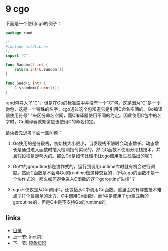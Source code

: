# 9 cgo

下面是一个使用cgo的例子：
```go
package rand

/*
#include <stdlib.h>
*/
import "C"

func Random() int {
    return int(C.random())
}

func Seed(i int) {
    C.srandom(C.uint(i))
}
```

rand包导入了"C"，但是在Go的标准库中并没有一个"C"包。这是因为"C"是一个伪包，这是一个特殊的名字，cgo通过这个包知道它是引用C命名空间的。Go编译器使用符号"·"来区分命名空间，而C编译器使用不同的约定。因此使用C包中的名字时，Go编译器就知道应该使用C的命名约定。

请读者先思考下面一些问题：
1. Go使用的是分段栈，初始栈大小很小，当发现栈不够时会动态增长。动态增长是通过进入函数时插入检测指令实现的。然而C函数不使用分段栈技术，并且假设栈是足够大的。那么Go是如何处理不让cgo调用发生栈溢出的呢？

2. Go中的goroutine都是协作式的，运行到调用runtime库时就有机会进行调度。然而C函数是不会与Go的runtime做这种交互的，所以cgo的函数不是一个协作式的，那么如何避免进入C函数的这个goroutine“失控”？

3. cgo不仅仅是从Go调用C，还包括从C中调用Go函数。这里面又有哪些技术难点？打个最简单的比方，C中调用Go函数f，而f中是使用了go建立新的goroutine的，但是C中是不支持Go的runtime的。

## links
 * [目录](<preface.md>)
 * 上一节: [net包]
 * 下一节: [预备知识](<09.1.md>)
